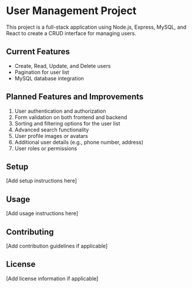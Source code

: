 # User Management Project

This project is a full-stack application using Node.js, Express, MySQL, and React to create a CRUD interface for managing users.

## Current Features
- Create, Read, Update, and Delete users
- Pagination for user list
- MySQL database integration

## Planned Features and Improvements
1. User authentication and authorization
2. Form validation on both frontend and backend
3. Sorting and filtering options for the user list
4. Advanced search functionality
5. User profile images or avatars
6. Additional user details (e.g., phone number, address)
7. User roles or permissions

## Setup
[Add setup instructions here]

## Usage
[Add usage instructions here]

## Contributing
[Add contribution guidelines if applicable]

## License
[Add license information if applicable]
